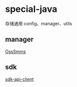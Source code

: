 # special-java
存储通用 config、manager、utils

## manager

[OssSmms](https://github.com/vincent-nicky/special-java/blob/main/manager/OssSMms.md)

## sdk

[sdk-api-client](https://github.com/vincent-nicky/special-java/tree/main/sdk-api-client)
